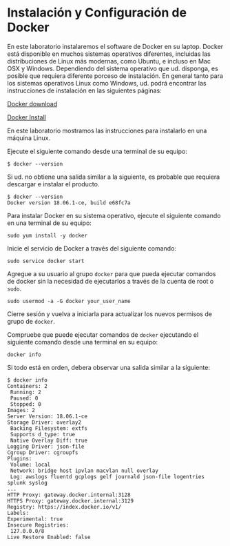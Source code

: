 # Instalación y Configuración de Docker

En este laboratorio instalaremos el software de Docker en su laptop. Docker está disponible en muchos sistemas operativos diferentes, incluidas las distribuciones de Linux más modernas, como Ubuntu, e incluso en Mac OSX y Windows. Dependiendo del sistema operativo que ud. disponga, es posible que requiera diferente porceso de instalación. En general tanto para los sistemas operativos Linux como Windows, ud. podrá encontrar las instrucciones de instalación en las siguientes páginas:

[Docker download](https://www.docker.com/get-started)

[Docker Install](https://docs.docker.com/install/)

En este laboratorio mostramos las instrucciones para instalarlo en una máquina Linux.

Ejecute el siguiente comando desde una terminal de su equipo:

```
$ docker --version
```

Si ud. no obtiene una salida similar a la siguiente, es probable que requiera descargar e instalar el producto.

```
$ docker --version
Docker version 18.06.1-ce, build e68fc7a
```

Para instalar Docker en su sistema operativo, ejecute el siguiente comando en una terminal de su equipo:

```
sudo yum install -y docker
```

Inicie el servicio de Docker a través del siguiente comando:

```
sudo service docker start
```

Agregue a su usuario al grupo `docker` para que pueda ejecutar comandos de docker sin la necesidad de ejecutarlos a través de la cuenta de root o `sudo`.

```
sudo usermod -a -G docker your_user_name
```

Cierre sesión y vuelva a iniciarla para actualizar los nuevos permisos de grupo de `docker`.

Compruebe que puede ejecutar comandos de `docker` ejecutando el siguiente comando desde una terminal en su equipo:

```
docker info
```

Si todo está en orden, debera observar una salida similar a la siguiente:

```
$ docker info
Containers: 2
 Running: 2
 Paused: 0
 Stopped: 0
Images: 2
Server Version: 18.06.1-ce
Storage Driver: overlay2
 Backing Filesystem: extfs
 Supports d_type: true
 Native Overlay Diff: true
Logging Driver: json-file
Cgroup Driver: cgroupfs
Plugins:
 Volume: local
 Network: bridge host ipvlan macvlan null overlay
 Log: awslogs fluentd gcplogs gelf journald json-file logentries splunk syslog
...
HTTP Proxy: gateway.docker.internal:3128
HTTPS Proxy: gateway.docker.internal:3129
Registry: https://index.docker.io/v1/
Labels:
Experimental: true
Insecure Registries:
 127.0.0.0/8
Live Restore Enabled: false
```

